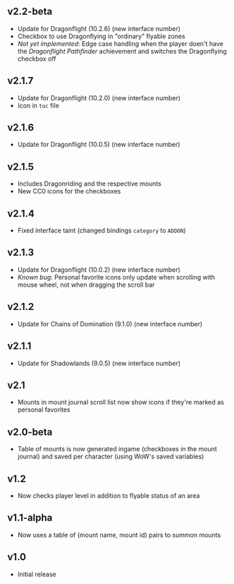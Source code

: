 ## v2.2-beta
- Update for Dragonflight (10.2.6) (new interface number)
- Checkbox to use Dragonflying in "ordinary" flyable zones
- *Not yet implemented*: Edge case handling when the player doen't have the *Dragonflight Pathfinder* achievement and switches the Dragonflying checkbox off

## v2.1.7
- Update for Dragonflight (10.2.0) (new interface number)
- Icon in `toc` file

## v2.1.6
- Update for Dragonflight (10.0.5) (new interface number)

## v2.1.5
- Includes Dragonriding and the respective mounts
- New CC0 icons for the checkboxes

## v2.1.4
- Fixed interface taint (changed bindings `category` to `ADDON`)

## v2.1.3
- Update for Dragonflight (10.0.2) (new interface number)
- *Known bug*: Personal favorite icons only update when scrolling with mouse wheel, not when dragging the scroll bar

## v2.1.2
- Update for Chains of Domination (9.1.0) (new interface number)

## v2.1.1
- Update for Shadowlands (9.0.5) (new interface number)

## v2.1
- Mounts in mount journal scroll list now show icons if they're marked as personal favorites

## v2.0-beta
- Table of mounts is now generated ingame (checkboxes in the mount journal) and saved per character (using WoW's saved variables)

## v1.2
- Now checks player level in addition to flyable status of an area

## v1.1-alpha
- Now uses a table of (mount name, mount id) pairs to summon mounts

## v1.0
- Initial release